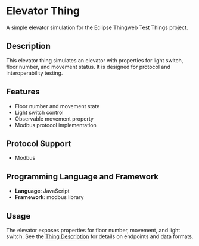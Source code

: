 # Elevator Thing

A simple elevator simulation for the Eclipse Thingweb Test Things project.

## Description

This elevator thing simulates an elevator with properties for light switch, floor number, and movement status. It is designed for protocol and interoperability testing.

## Features

-   Floor number and movement state
-   Light switch control
-   Observable movement property
-   Modbus protocol implementation

## Protocol Support

-   Modbus

## Programming Language and Framework

-   **Language**: JavaScript
-   **Framework**: modbus library

## Usage

The elevator exposes properties for floor number, movement, and light switch. See the [Thing Description](https://github.com/eclipse-thingweb/test-things/blob/main/things/elevator/modbus/js/modbus-elevator.td.json) for details on endpoints and data formats. 